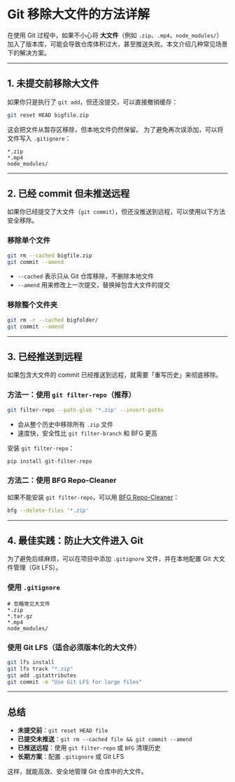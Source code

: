 # Git 移除大文件的方法详解

在使用 Git 过程中，如果不小心将 **大文件**（例如 `.zip`、`.mp4`、`node_modules/`）加入了版本库，可能会导致仓库体积过大，甚至推送失败。本文介绍几种常见场景下的解决方案。

---

## 1. 未提交前移除大文件

如果你只是执行了 `git add`，但还没提交，可以直接撤销缓存：

```bash
git reset HEAD bigfile.zip
```

这会把文件从暂存区移除，但本地文件仍然保留。
为了避免再次误添加，可以将文件写入 `.gitignore`：

```gitignore
*.zip
*.mp4
node_modules/
```

---

## 2. 已经 commit 但未推送远程

如果你已经提交了大文件（`git commit`），但还没推送到远程，可以使用以下方法安全移除。

### 移除单个文件

```bash
git rm --cached bigfile.zip
git commit --amend
```

* `--cached` 表示只从 Git 仓库移除，不删除本地文件
* `--amend` 用来修改上一次提交，替换掉包含大文件的提交

### 移除整个文件夹

```bash
git rm -r --cached bigfolder/
git commit --amend
```

---

## 3. 已经推送到远程

如果包含大文件的 commit 已经推送到远程，就需要「重写历史」来彻底移除。

### 方法一：使用 `git filter-repo`（推荐）

```bash
git filter-repo --path-glob '*.zip' --invert-paths
```

* 会从整个历史中移除所有 `.zip` 文件
* 速度快，安全性比 `git filter-branch` 和 BFG 更高

安装 `git filter-repo`：

```bash
pip install git-filter-repo
```

### 方法二：使用 BFG Repo-Cleaner

如果不能安装 `git filter-repo`，可以用 [BFG Repo-Cleaner](https://rtyley.github.io/bfg-repo-cleaner/)：

```bash
bfg --delete-files '*.zip'
```

---

## 4. 最佳实践：防止大文件进入 Git

为了避免后续麻烦，可以在项目中添加 `.gitignore` 文件，并在本地配置 Git 大文件管理（Git LFS）。

### 使用 `.gitignore`

```gitignore
# 忽略常见大文件
*.zip
*.tar.gz
*.mp4
node_modules/
```

### 使用 Git LFS（适合必须版本化的大文件）

```bash
git lfs install
git lfs track "*.zip"
git add .gitattributes
git commit -m "Use Git LFS for large files"
```

---

## 总结

* **未提交前**：`git reset HEAD file`
* **已提交未推送**：`git rm --cached file && git commit --amend`
* **已推送远程**：使用 `git filter-repo` 或 `BFG` 清理历史
* **长期方案**：配置 `.gitignore` 或 Git LFS

这样，就能高效、安全地管理 Git 仓库中的大文件。

